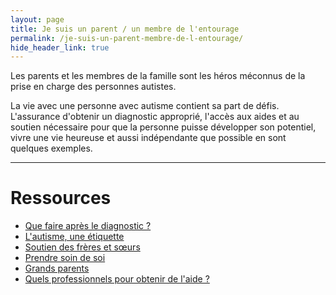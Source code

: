 ```yaml
---
layout: page
title: Je suis un parent / un membre de l'entourage
permalink: /je-suis-un-parent-membre-de-l-entourage/
hide_header_link: true
---
```


Les parents et les membres de la famille sont les héros méconnus de la prise en charge des personnes autistes.

La vie avec une personne avec autisme contient sa part de défis.
L'assurance d'obtenir un diagnostic approprié, l'accès aux aides et au
soutien nécessaire pour que la personne puisse développer son potentiel, vivre une vie heureuse et aussi indépendante que possible en sont quelques exemples.

---

# Ressources

<ul class="thumb">
 <li><a href="/je-suis-un-parent-membre-de-l-entourage/apres-le-diagnostic"><span>Que faire après le diagnostic&nbsp;?</span>
  <amp-img width="320" height="188" alt="" src="{{ site.amp_img_cache_url }}/assets/undefined_.png"></amp-img>
 </a></li>
 <li><a href="/je-suis-un-parent-membre-de-l-entourage/l-autisme-une-etiquette"><span>L'autisme, une étiquette</span>
  <amp-img width="320" height="188" alt="" src="{{ site.amp_img_cache_url }}/assets/undefined_.png"></amp-img>
 </a></li>
 <li><a href="/je-suis-un-parent-membre-de-l-entourage/soutien-des-freres-et-soeurs"><span>Soutien des frères et sœurs</span>
  <amp-img width="320" height="188" alt="" src="{{ site.amp_img_cache_url }}/assets/pages/parent/soutien-des-freres-et-soeur/ID-10063250.jpg"></amp-img>
 </a></li>
 <li><a href="/je-suis-un-parent-membre-de-l-entourage/prendre-soin-de-soi"><span>Prendre soin de soi</span>
  <amp-img width="320" height="188" alt="" src="{{ site.amp_img_cache_url }}/assets/pages/parent/prendre-soin-de-soi/ID-10028215.jpg"></amp-img>
 </a></li>
 <li><a href="/je-suis-un-parent-membre-de-l-entourage/grands-parents"><span>Grands parents</span>
  <amp-img width="320" height="188" alt="" src="{{ site.amp_img_cache_url }}/assets/pages/parent/grands-parents/ID-10033342.jpg"></amp-img>
 </a></li>
 <li><a href="/je-suis-un-parent-membre-de-l-entourage/quels-professionnels-pour-obtenir-de-laide"><span>Quels professionnels pour obtenir de l'aide&nbsp;?</span>
  <amp-img width="320" height="188" alt="" src="{{ site.amp_img_cache_url }}/assets/undefined_.png"></amp-img>
 </a></li>
</ul>


